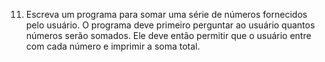11.	Escreva um programa para somar uma série de números fornecidos pelo usuário. O programa deve primeiro perguntar ao usuário quantos números serão somados. Ele deve então permitir que o usuário entre com cada número e imprimir a soma total.